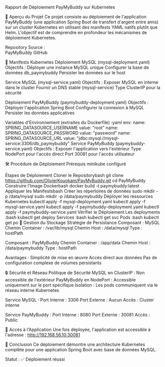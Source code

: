 Rapport de Déploiement PayMyBuddy sur Kubernetes

🚀 Aperçu du Projet
Ce projet consiste au déploiement de l'application PayMyBuddy (une application Spring Boot de transfert d'argent entre amis) sur un cluster Kubernetes en utilisant des manifests YAML natifs plutôt que Helm. L'objectif est de comprendre en profondeur les mécanismes de déploiement Kubernetes.

Repository Source :  
PayMyBuddy GitHub

📁 Manifests Kubernetes
Déploiement MySQL (mysql-deployment.yaml)
   Objectifs :
     Déployer une instance MySQL unique
     Configurer la base de données db_paymybuddy
     Persister les données sur le host

Service MySQL (mysql-service.yaml)
   Objectifs :
     Exposer MySQL en interne dans le cluster
     Fournir un DNS stable (mysql-service)
     Type ClusterIP pour la sécurité

Déploiement PayMyBuddy (paymybuddy-deployment.yaml)
   Objectifs :
     Déployer l'application Spring Boot
     Configurer la connexion à MySQL
     Persister les données applicatives
   
   Variables d'Environnement (extraites du Dockerfile) :yaml
   env:
   name: SPRING_DATASOURCE_USERNAME
     value: "root"
   name: SPRING_DATASOURCE_PASSWORD
     value: "password"
   name: SPRING_DATASOURCE_URL
     value: "jdbc:mysql://mysql-service:3306/db_paymybuddy"
   Service PayMyBuddy (paymybuddy-service.yaml)
   Objectifs :
     Exposer l'application vers l'extérieur
     Type NodePort pour l'accès direct
     Port 30081 pour l'accès utilisateur

🛠️ Procédure de Déploiement
Prérequis
minikube configuré

Étapes de Déploiement
Cloner le Repositorybash
   git clone https://github.com/OlivierKouokam/PayMyBuddy.git
   cd PayMyBuddy
   Construire l'Image Dockerbash
   docker build -t paymybuddy:latest .
   Appliquer les Manifestsbash
Créer les répertoires de données
   sudo mkdir -p /data/mysql
   sudo mkdir -p /data/paymybuddy
Déployer les ressources Kubernetes
   kubectl apply -f mysql-deployment.yaml
   kubectl apply -f mysql-service.yaml
   kubectl apply -f paymybuddy-deployment.yaml
   kubectl apply -f paymybuddy-service.yaml
   Vérifier le Déploiement
   Les deployments :bash
   kubectl get deploy
   Services :bash
   kubectl get svc
   Pods :bash
   kubectl get po
💾 Gestion du Stockage
Stratégie de Persistance
Composant : MySQL
Chemin Container : /var/lib/mysql
Chemin Host : /data/mysql
Type : hostPath

Composant : PayMyBuddy
Chemin Container : /app/data
Chemin Host : /data/paymybuddy
Type : hostPath

Avantages :
Simplicité de mise en œuvre
Accès direct aux données
Pas de configuration complexe de volumes persistants

🔒 Sécurité et Réseau
Politique de Sécurité
MySQL en ClusterIP : Non accessible de l'extérieur
PayMyBuddy en NodePort : Accessible uniquement sur le port spécifique
Isolation : Les pods communiquent via le réseau interne Kubernetes

Service MySQL :
Port Interne : 3306
Port Externe : Aucun
Accès : Cluster interne

Service PayMyBuddy :
Port Interne : 8080
Port Externe : 30081
Accès : Public

🚀 Accès à l'Application
Une fois déployée, l'application est accessible à l'adresse :
http://192.168.56.10:30081

📝 Conclusion
Ce déploiement démontre une architecture Kubernetes complète pour une application Spring Boot avec base de données MySQL.

Statut : ✅ Déploiement réussi
